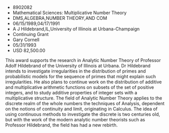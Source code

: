 
* 8902082
* Mathematical Sciences: Multiplicative Number Theory
* DMS,ALGEBRA,NUMBER THEORY,AND COM
* 06/15/1989,04/17/1991
* A J Hildebrand,IL,University of Illinois at Urbana-Champaign
* Continuing Grant
* Gary Cornell
* 05/31/1993
* USD 82,500.00

This award supports the research in Analytic Number Theory of Professor Adolf
Hildebrand of the University of Illinois at Urbana. Dr Hildebrand intends to
investigate irregularities in the distribution of primes and probabilistic
models for the sequence of primes that might explain such irregularities. He
also plans to continue work on the distribution of additive and multiplicative
arithmetic functions on subsets of the set of positive integers, and to study
additive properties of integer sets with a multiplicative structure. The field
of Analytic Number Theory applies to the discrete realm of the whole numbers the
techniques of Analysis, dependent on the notions of continuity and limit,
originating in Calculus. The idea of using continuous methods to investigate the
discrete is two centuries old, but with the work of the modern analytic number
theorists such as Professor Hildebrand, the field has had a new rebirth.
